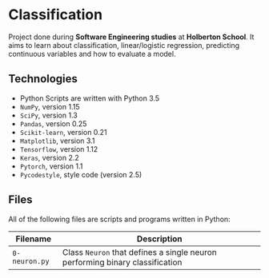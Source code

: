 # Classification

Project done during **Software Engineering studies** at **Holberton School**. It aims to learn about classification, linear/logistic regression, predicting continuous variables and how to evaluate a model.

## Technologies
* Python Scripts are written with Python 3.5
* `NumPy`, version 1.15
* `SciPy`, version 1.3
* `Pandas`, version 0.25
* `Scikit-learn`, version 0.21
* `Matplotlib`, version 3.1
* `Tensorflow`, version 1.12
* `Keras`, version 2.2
* `Pytorch`, version 1.1
* `Pycodestyle`, style code (version 2.5)

## Files
All of the following files are scripts and programs written in Python:

| Filename | Description |
| -------- | ----------- |
| `0-neuron.py` | Class `Neuron` that defines a single neuron performing binary classification |
